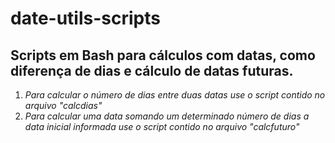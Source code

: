# date-utils-scripts
**Scripts em Bash para cálculos com datas, como diferença de dias e cálculo de datas futuras.**
--
1) _Para calcular o número de dias entre duas datas use o script contido no arquivo "calcdias"_
2) _Para calcular uma data somando um determinado número de dias a data inicial informada use o script contido no arquivo "calcfuturo"_

